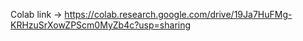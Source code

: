 Colab link -> https://colab.research.google.com/drive/19Ja7HuFMg-KRHzuSrXowZPScm0MyZb4c?usp=sharing
